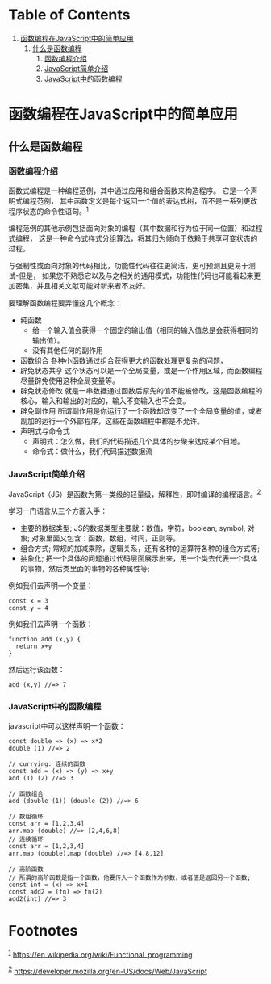 
# Table of Contents

1.  [函数编程在JavaScript中的简单应用](#orgd6fa656)
    1.  [什么是函数编程](#org697fb12)
        1.  [函数编程介绍](#org0b736af)
        2.  [JavaScript简单介绍](#orga1ff9eb)
        3.  [JavaScript中的函数编程](#org5ac7dc7)


<a id="orgd6fa656"></a>

# 函数编程在JavaScript中的简单应用


<a id="org697fb12"></a>

## 什么是函数编程


<a id="org0b736af"></a>

### 函数编程介绍

函数式编程是一种编程范例，其中通过应用和组合函数来构造程序。 它是一个声明式编程范例，
其中函数定义是每个返回一个值的表达式树，而不是一系列更改程序状态的命令性语句。<sup><a id="fnr.1" class="footref" href="#fn.1">1</a></sup>

编程范例的其他示例包括面向对象的编程（其中数据和行为位于同一位置）和过程式编程，
这是一种命令式样式分组算法，将其归为倾向于依赖于共享可变状态的过程。

与强制性或面向对象的代码相比，功能性代码往往更简洁，更可预测且更易于测试-但是，
如果您不熟悉它以及与之相关的通用模式，功能性代码也可能看起来更加密集，并且相关文献可能对新来者不友好。

要理解函数编程要弄懂这几个概念：

-   纯函数
    -   给一个输入值会获得一个固定的输出值（相同的输入值总是会获得相同的输出值）。
    -   没有其他任何的副作用
-   函数组合
    各种小函数通过组合获得更大的函数处理更复杂的问题，
-   辟免状态共亨
    这个状态可以是一个全局变量，或是一个作用区域，而函数编程尽量辟免使用这种全局变量等。
-   辟免状态修改
    就是一串数据通过函数后原先的值不能被修改，这是函数编程的核心，输入和输出的对应的，输入不变输入也不会变。
-   辟免副作用
    所谓副作用是你运行了一个函数却改变了一个全局变量的值，或者副加的运行一个外部程序，这些在函数编程中都是不允许。
-   声明式与命令式
    -   声明式：怎么做，我们的代码描述几个具体的步聚来达成某个目地。
    -   命令式：做什么，我们代码描述数据流


<a id="orga1ff9eb"></a>

### JavaScript简单介绍

JavaScript（JS）是函数为第一类级的轻量级，解释性，即时编译的编程语言。<sup><a id="fnr.2" class="footref" href="#fn.2">2</a></sup>

学习一门语言从三个方面入手：

-   主要的数据类型;
    JS的数据类型主要就：数值，字符，boolean, symbol, 对象; 对象里面又包含：函数，数组，时间，正则等。
-   组合方式;
    常规的加减乘除，逻辑关系，还有各种的运算符各种的组合方式等;
-   抽象化;
    把一个具体的问题通过代码层面展示出来，用一个类去代表一个具体的事物，然后类里面的事物的各种属性等;

例如我们去声明一个变量：

    const x = 3
    const y = 4

例如我们去声明一个函数：

    function add (x,y) {
      return x+y
    }

然后运行该函数：

    add (x,y) //=> 7


<a id="org5ac7dc7"></a>

### JavaScript中的函数编程

javascript中可以这样声明一个函数：

    const double => (x) => x*2
    double (1) //=> 2
    
    // currying: 连续的函数
    const add = (x) => (y) => x+y
    add (1) (2) //=> 3
    
    // 函数组合
    add (double (1)) (double (2)) //=> 6
    
    // 数组循环
    const arr = [1,2,3,4]
    arr.map (double) //=> [2,4,6,8]
    // 连续循环
    const arr = [1,2,3,4]
    arr.map (double).map (double) //=> [4,8,12]
    
    // 高阶函数
    // 所谓的高阶函数是指一个函数，他要传入一个函数作为参数，或者值是返回另一个函数;
    const int = (x) => x+1
    const add2 = (fn) => fn(2)
    add2(int) //=> 3


# Footnotes

<sup><a id="fn.1" href="#fnr.1">1</a></sup> <https://en.wikipedia.org/wiki/Functional_programming>

<sup><a id="fn.2" href="#fnr.2">2</a></sup> <https://developer.mozilla.org/en-US/docs/Web/JavaScript>
